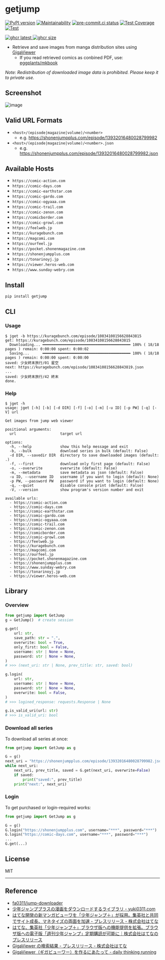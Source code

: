 # getjump

[![PyPI version](
  <https://badge.fury.io/py/getjump.svg>
  )](
  <https://badge.fury.io/py/getjump>
) [![Maintainability](
  <https://api.codeclimate.com/v1/badges/8d8c16d52b49885dad8c/maintainability>
  )](
  <https://codeclimate.com/github/eggplants/getjump/maintainability>
) [![pre-commit.ci status](
  <https://results.pre-commit.ci/badge/github/eggplants/getjump/master.svg>
  )](
  <https://results.pre-commit.ci/latest/github/eggplants/getjump/master>
) [![Test Coverage](
  <https://api.codeclimate.com/v1/badges/8d8c16d52b49885dad8c/test_coverage>
  )](
  <https://codeclimate.com/github/eggplants/getjump/test_coverage>
) [![Test](
  <https://github.com/eggplants/getjump/actions/workflows/test.yml/badge.svg>
  )](
  <https://github.com/eggplants/getjump/actions/workflows/test.yml>
)

[![ghcr latest](
  <https://ghcr-badge.egpl.dev/eggplants/getjump/latest_tag?trim=major&label=latest>
 ) ![ghcr size](
  <https://ghcr-badge.egpl.dev/eggplants/getjump/size>
)](
  <https://github.com/eggplants/getjump/pkgs/container/getjump>
)

- Retrieve and save images from manga distribution sites using [GigaViewer](https://hatena.co.jp/solutions/gigaviewer)
  - If you read retrieved comics as conbined PDF, use: [eggplants/mkbook](https://github.com/eggplants/mkbook)

_Note: Redistribution of downloaded image data is prohibited. Please keep it to private use._

## Screenshot

![image](https://user-images.githubusercontent.com/42153744/175097993-c6a2e162-50ea-41d4-9590-19a09a61e053.png)

## Valid URL Formats

- `<host>/(episode|magazine|volume)/<number>`
  - e.g. <https://shonenjumpplus.com/episode/13932016480028799982>
- `<host>/(episode|magazine|volume)/<number>.json`
  - e.g. <https://shonenjumpplus.com/episode/13932016480028799982.json>

## Available Hosts

- `https://comic-action.com`
- `https://comic-days.com`
- `https://comic-earthstar.com`
- `https://comic-gardo.com`
- `https://comic-ogyaaa.com`
- `https://comic-trail.com`
- `https://comic-zenon.com`
- `https://comicborder.com`
- `https://comic-growl.com`
- `https://feelweb.jp`
- `https://kuragebunch.com`
- `https://magcomi.com`
- `https://ourfeel.jp`
- `https://pocket.shonenmagazine.com`
- `https://shonenjumpplus.com`
- `https://tonarinoyj.jp`
- `https://viewer.heros-web.com`
- `https://www.sunday-webry.com`

## Install

```bash
pip install getjump
```

## CLI

### Usage

```shellsession
$ jget -b https://kuragebunch.com/episode/10834108156628843815
get: https://kuragebunch.com/episode/10834108156628843815
  Downloading... ━━━━━━━━━━━━━━━━━━━━━━━━━━━━━━━━━━━━━━━━ 100% ( 18/18 pages ) remain: 0:00:00 spent: 0:00:02
  Saving...      ━━━━━━━━━━━━━━━━━━━━━━━━━━━━━━━━━━━━━━━━ 100% ( 18/18 pages ) remain: 0:00:00 spent: 0:00:00
saved: 少女終末旅行/01 星空
next: https://kuragebunch.com/episode/10834108156628843819.json
...
saved: 少女終末旅行/42 終末
done.
```

### Help

```shellsession
$ jget -h
usage: jget [-h] [-b] [-d DIR] [-f] [-o] [-m] [-u ID] [-p PW] [-q] [-V] url

Get images from jump web viewer

positional arguments:
  url                    target url

options:
  -h, --help             show this help message and exit
  -b, --bulk             download series in bulk (default: False)
  -d DIR, --savedir DIR  directory to save downloaded images (default: .)
  -f, --first            download only first page (default: False)
  -o, --overwrite        overwrite (default: False)
  -m, --metadata         save metadata as json (default: False)
  -u ID, --username ID   username if you want to login (default: None)
  -p PW, --password PW   password if you want to login (default: None)
  -q, --quiet            disable console print (default: False)
  -V, --version          show program's version number and exit

available urls:
  - https://comic-action.com
  - https://comic-days.com
  - https://comic-earthstar.com
  - https://comic-gardo.com
  - https://comic-ogyaaa.com
  - https://comic-trail.com
  - https://comic-zenon.com
  - https://comicborder.com
  - https://comic-growl.com
  - https://feelweb.jp
  - https://kuragebunch.com
  - https://magcomi.com
  - https://ourfeel.jp
  - https://pocket.shonenmagazine.com
  - https://shonenjumpplus.com
  - https://www.sunday-webry.com
  - https://tonarinoyj.jp
  - https://viewer.heros-web.com
```

## Library

### Overview

```python
from getjump import GetJump
g = GetJump()  # create session

g.get(
    url: str,
    save_path: str = ".",
    overwrite: bool = True,
    only_first: bool = False,
    username: str | None = None,
    password: str | None = None,
)
# >>> (next_uri: str | None, prev_title: str, saved: bool)

g.login(
    url: str,
    username: str | None = None,
    password: str | None = None,
    overwrite: bool = False,
)
# >>> logined_response: requests.Response | None

g.is_valid_uri(url: str)
# >>> is_valid_uri: bool
```

### Download all series

To download all series at once:

```python
from getjump import GetJump as g

G = g()
next_uri = "https://shonenjumpplus.com/episode/13932016480028799982.json"
while next_uri:
    next_uri, prev_title, saved = G.get(next_uri, overwrite=False)
    if saved:
        print("saved:", prev_title)
    print("next:", next_uri)
```

### Login

To get purchased or login-required works:

```python
from getjump import GetJump as g

G = g()
G.login("https://shonenjumpplus.com", username="***", password="***")
G.login("https://comic-days.com", username="***", password="***")
...
G.get(...)
```

## License

MIT

---

## Reference

- [fa0311/jump-downloader](https://github.com/fa0311/jump-downloader)
- [少年ジャンププラスの漫画をダウンロードするライブラリ - yuki0311.com](https://blog.yuki0311.com/jumppuls_downloader/)
- [はてな開発の新マンガビューワを「少年ジャンプ＋」が採用。集英社と共同でサイト成長、マネタイズの両面を加速 - プレスリリース - 株式会社はてな](https://hatenacorp.jp/press/release/entry/2017/01/18/113000)
- [はてな、集英社「少年ジャンプ＋」ブラウザ版への機能提供を拡張。ブラウザ版への電子版「週刊少年ジャンプ」定期購読が可能に｜株式会社はてなのプレスリリース](https://prtimes.jp/main/html/rd/p/000000078.000006510.html)
- [GigaViewer の検索結果 - プレスリリース - 株式会社はてな](https://hatenacorp.jp/press/release/search?q=GigaViewer)
- [GigaViewer（ギガビューワー）を作るにあたって - daily thinking running](https://jusei.hatenablog.com/entry/2018/01/09/172026)
